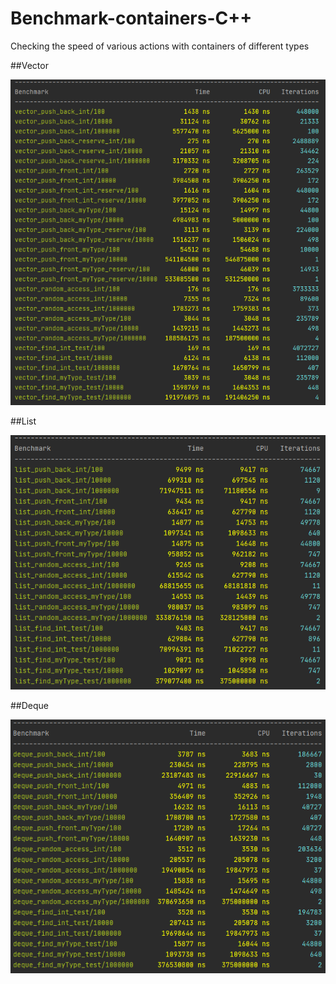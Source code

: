 # Benchmark-containers-C++
Checking the speed of various actions with containers of different types

##Vector

![vector-test](pic/vector.png)

##List

![list-test](pic/list.png)

##Deque

![deque-test](pic/deque.png)
